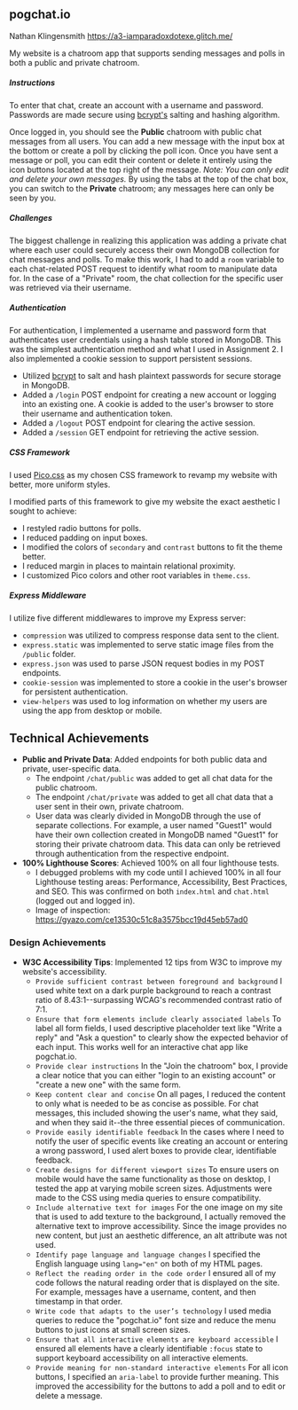 ## pogchat.io
Nathan Klingensmith https://a3-iamparadoxdotexe.glitch.me/

My website is a chatroom app that supports sending messages and polls in both a public and private chatroom.

##### *Instructions* 
To enter that chat, create an account with a username and password. Passwords are made secure using [bcrypt's](https://www.npmjs.com/package/bcrypt) salting and hashing algorithm.

Once logged in, you should see the **Public** chatroom with public chat messages from all users.
You can add a new message with the input box at the bottom or create a poll by clicking the poll icon. 
Once you have sent a message or poll, you can edit their content or delete it entirely using the icon buttons located at the top right of the message.
*Note: You can only edit and delete your own messages.*
By using the tabs at the top of the chat box, you can switch to the **Private** chatroom; any messages here can only be seen by you.

##### *Challenges* 
The biggest challenge in realizing this application was adding a private chat where each user could securely access their own MongoDB collection for chat messages and polls.
To make this work, I had to add a `room` variable to each chat-related POST request to identify what room to manipulate data for.
In the case of a "Private" room, the chat collection for the specific user was retrieved via their username.

##### *Authentication*
For authentication, I implemented a username and password form that authenticates user credentials using a hash table stored in MongoDB.
This was the simplest authentication method and what I used in Assignment 2. I also implemented a cookie session to support persistent sessions.

* Utilized [bcrypt](https://www.npmjs.com/package/bcrypt) to salt and hash plaintext passwords for secure storage in MongoDB.
* Added a `/login` POST endpoint for creating a new account or logging into an existing one. A cookie is added to the user's browser to store their username and authentication token.
* Added a `/logout` POST endpoint for clearing the active session.
* Added a `/session` GET endpoint for retrieving the active session.

##### *CSS Framework*
I used [Pico.css](https://picocss.com/) as my chosen CSS framework to revamp my website with better, more uniform styles.

I modified parts of this framework to give my website the exact aesthetic I sought to achieve:
* I restyled radio buttons for polls.
* I reduced padding on input boxes.
* I modified the colors of `secondary` and `contrast` buttons to fit the theme better.
* I reduced margin in places to maintain relational proximity.
* I customized Pico colors and other root variables in `theme.css`.

##### *Express Middleware*
I utilize five different middlewares to improve my Express server:
* `compression` was utilized to compress response data sent to the client.
* `express.static` was implemented to serve static image files from the `/public` folder.
* `express.json` was used to parse JSON request bodies in my POST endpoints.
* `cookie-session` was implemented to store a cookie in the user's browser for persistent authentication.
* `view-helpers` was used to log information on whether my users are using the app from desktop or mobile.

## Technical Achievements
* **Public and Private Data**: Added endpoints for both public data and private, user-specific data.
  - The endpoint `/chat/public` was added to get all chat data for the public chatroom.
  - The endpoint `/chat/private` was added to get all chat data that a user sent in their own, private chatroom.
  - User data was clearly divided in MongoDB through the use of separate collections. For example, a user named "Guest1" would have their own collection created in MongoDB named "Guest1" for storing their private chatroom data. This data can only be retrieved through authentication from the respective endpoint.
* **100% Lighthouse Scores**: Achieved 100% on all four lighthouse tests.
    - I debugged problems with my code until I achieved 100% in all four Lighthouse testing areas: Performance, Accessibility, Best Practices, and SEO. This was confirmed on both `index.html` and `chat.html` (logged out and logged in).
    - Image of inspection: https://gyazo.com/ce13530c51c8a3575bcc19d45eb57ad0

### Design Achievements
* **W3C Accessibility Tips**:  Implemented 12 tips from W3C to improve my website's accessibility.
  - `Provide sufficient contrast between foreground and background` I used white text on a dark purple background to reach a contrast ratio of 8.43:1--surpassing WCAG's recommended contrast ratio of 7:1.
  - `Ensure that form elements include clearly associated labels` To label all form fields, I used descriptive placeholder text like "Write a reply" and "Ask a question" to clearly show the expected behavior of each input. This works well for an interactive chat app like pogchat.io.
  - `Provide clear instructions` In the "Join the chatroom" box, I provide a clear notice that you can either "login to an existing account" or "create a new one" with the same form.
  - `Keep content clear and concise` On all pages, I reduced the content to only what is needed to be as concise as possible. For chat messages, this included showing the user's name, what they said, and when they said it--the three essential pieces of communication.
  - `Provide easily identifiable feedback` In the cases where I need to notify the user of specific events like creating an account or entering a wrong password, I used alert boxes to provide clear, identifiable feedback.
  - `Create designs for different viewport sizes` To ensure users on mobile would have the same functionality as those on desktop, I tested the app at varying mobile screen sizes. Adjustments were made to the CSS using media queries to ensure compatibility.
  - `Include alternative text for images` For the one image on my site that is used to add texture to the background, I actually removed the alternative text to improve accessibility. Since the image provides no new content, but just an aesthetic difference, an alt attribute was not used.
  - `Identify page language and language changes` I specified the English language using `lang="en"` on both of my HTML pages.
  - `Reflect the reading order in the code order` I ensured all of my code follows the natural reading order that is  displayed on the site. For example, messages have a username, content, and then timestamp in that order.
  - `Write code that adapts to the user’s technology` I used media queries to reduce the "pogchat.io" font size and reduce the menu buttons to just icons at small screen sizes.
  - `Ensure that all interactive elements are keyboard accessible` I ensured all elements have a clearly identifiable `:focus` state to support keyboard accessibility on all interactive elements.
  - `Provide meaning for non-standard interactive elements` For all icon buttons, I specified an `aria-label` to provide further meaning. This improved the accessibility for the buttons to add a poll and to edit or delete a message.
